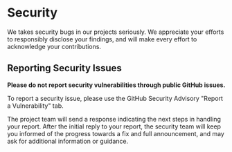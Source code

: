 # Security

We takes security bugs in our projects seriously. We appreciate your efforts to
responsibly disclose your findings, and will make every effort to acknowledge your contributions.

## Reporting Security Issues

**Please do not report security vulnerabilities through public GitHub issues.**

To report a security issue, please use the GitHub Security Advisory "Report a Vulnerability" tab.

The project team will send a response indicating the next steps in handling your report. After the
initial reply to your report, the security team will keep you informed of the progress towards a fix
and full announcement, and may ask for additional information or guidance.
